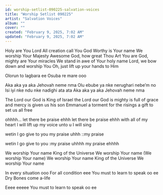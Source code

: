 ```yaml
---
id: worship-setlist-090225-salvation-voices
title: "Worship Setlist 090225"
artist: "Salvation Voices"
album: ""
cover: ""
created: "February 9, 2025, 7:02 AM"
updated: "February 9, 2025, 7:02 AM"
---
```


Holy are You Lord
All creation call You God
Worthy is Your name
We worship Your Majesty
Awesome God, how great Thou Art
You are God, mighty are Your miracles
We stand in awe of Your holy name
Lord, we bow down and worship You
Oh, just lift up your hands to Him

Olorun to lagbara ee
Osuba re mare ooo 

Aka aka ya aka Jehovah neme nma
Olu ebube ya nke nerughari nebe′m no
Isi iyi nke ndu nke nadighi ata ata
Aka aka ya aka Jehovah neme nma

The Lord our God is King of Israel
the Lord our God is mighty
is full of grace and mercy
is given us his son Emmanuel
a torment for the risings
a gift to set us all free

ohhhh...
let there be praise ehhh
let there be praise ehhh
with all of my heart l will lift up my voice unto u I will sing

wetin l go give to you
my praise
uhhh
::my praise

wetin l go give to you
:my praise
uhhhh
my praise ehhhh

We worship Your name
King of the Universe
We worship Your name
(We worship Your name)
We worship Your name
King of the Universe
We worship Your name

In every situation ooo
For all condition eee
You must to learn to speak oo ee
Dry Bones come a-life  

Eeee eeeee
You must to learn to speak oo ee